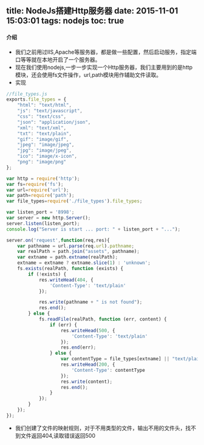 title: NodeJs搭建Http服务器
date: 2015-11-01 15:03:01
tags: nodejs
toc: true
---
#### 介绍
* 我们之前用过IIS,Apache等服务器，都是做一些配置，然后启动服务，指定端口等等就在本地开启了一个服务器。
* 现在我们使用nodejs,一步一步实现一个Http服务器，我们主要用到的是http模块，还会使用fs文件操作，url,path模块用作辅助文件读取。
* 实现<!--more-->
```javascript
//file_types.js
exports.file_types = {
	"html": "text/html",
	"js": "text/javascript",
  	"css": "text/css",
  	"json": "application/json",
  	"xml": "text/xml",
 	"txt": "text/plain",
  	"gif": "image/gif",
  	"jpeg": "image/jpeg",
  	"jpg": "image/jpeg",
  	"ico": "image/x-icon",
  	"png": "image/png"
};
```
```javascript
var http = require('http');
var fs=require('fs');
var url=require('url');
var path=require('path');
var file_types=require('./file_types').file_types;

var listen_port = '8998';
var server = new http.Server();
server.listen(listen_port);
console.log("Server is start ... port: " + listen_port + "...");

server.on('request',function(req,res){
    var pathname = url.parse(req.url).pathname;
    var realPath = path.join("assets", pathname);
    var extname = path.extname(realPath);
    extname = extname ? extname.slice(1) : 'unknown';
    fs.exists(realPath, function (exists) {
        if (!exists) {
            res.writeHead(404, {
                'Content-Type': 'text/plain'
            });

            res.write(pathname + " is not found");
            res.end();
        } else {
            fs.readFile(realPath, function (err, content) {
                if (err) {
                    res.writeHead(500, {
                        'Content-Type': 'text/plain'
                    });
                    res.end(err);
                } else {
                    var contentType = file_types[extname] || "text/plain";
                    res.writeHead(200, {
                        'Content-Type': contentType
                    });
                    res.write(content);
                    res.end();
                }
            });
        }
    });
});
```
* 我们创建了文件的映射规则，对于不用类型的文件，输出不用的文件头，找不到文件返回404,读取错误返回500
